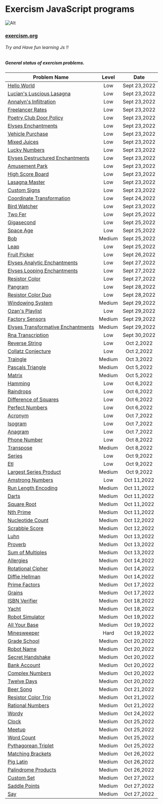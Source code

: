 # Exercism JavaScript programs
 ![Alt](https://upload.wikimedia.org/wikipedia/commons/c/c1/Exercism-logo.svg)
### [exercism.org](https://exercism.org/)



###### Try and Have fun learning Js !!


##### General status of exercism problems.

| Problem Name                        | Level    |  Date            |
| ----------------------------------- | :------: |  :-----------:   |
| [Hello World](./hello-world/)                         | Low      |Sept 23,2022    |
| [Lucian's Luscious Lasagna](./lasagna/)                         | Low      |Sept 23,2022    |
| [Annalyn's Infiltration](./annalyns-infiltration/)                       | Low      |Sept 23,2022    |
| [Freelancer Rates](./freelancer-rates/)                         | Low      |Sept 23,2022    |
| [Poetry Club Door Policy](./poetry-club-door-policy/)                         | Low      |Sept 23,2022    |
| [Elyses Enchantments](./elyses-enchantments/)                         | Low      |Sept 23,2022    |
| [Vehicle Purchase](./vehicle-purchase/)                         | Low      |Sept 23,2022    |
| [Mixed Juices](./mixed-juices/)                         | Low      |Sept 23,2022    |
| [Lucky Numbers](./lucky-numbers/)                         | Low      |Sept 23,2022    |
| [Elyses Destructured Enchantments](./elyses-destructured-enchantments/)                         | Low      |Sept 23,2022    |
| [Amusement Park](./amusement-park/)                         | Low      |Sept 23,2022    |
| [High Score Board](./high-score-board/)                        | Low      |Sept 23,2022    |
| [Lasagna Master](./lasagna-master/)                         | Low      |Sept 23,2022    |
| [Custom Signs](./custom-signs/)                         | Low      |Sept 23,2022    |
| [Coordinate Transformation](./coordinate-transformation/)                        | Low      |Sept 24,2022    |
| [Bird Watcher](./bird-watcher/)                        | Low      |Sept 23,2022    |
| [Two Fer](./two-fer/)                        | Low      |Sept 25,2022    |
| [Gigasecond](./gigasecond/)                        | Low      |Sept 25,2022    |
| [Space Age](./space-age/)                        | Low      |Sept 25,2022    |
| [Bob](./bob/)                        | Medium      |Sept 25,2022    |
| [Leap](./leap/)                        | Low      |Sept 25,2022    |
| [Fruit Picker](./fruit-picker/)                        | Low      |Sept 26,2022    |
| [Elyses Analytic Enchantments](./elyses-analytic-enchantments/)               | Low      |Sept 27,2022    |
| [Elyses Looping Enchantments](./elyses-looping-enchantments/)               | Low      |Sept 27,2022    |
| [Resistor Color](./resistor-color/)               | Low      |Sept 27,2022    |
| [Pangram](./pangram/)               | Low      |Sept 28,2022    |
| [Resistor Color Duo](./resistor-color-duo/)               | Low      |Sept 28,2022    |
| [Windowing System](./windowing-system/)               | Medium      |Sept 29,2022    |
| [Ozan's Playlist](./ozans-playlist/)               | Low      |Sept 29,2022    |
| [Factory Sensors](./factory-sensors/)               | Medium      |Sept 29,2022    |
| [Elyses Transformative Enchantments](./elyses-transformative-enchantments/)               | Medium      |Sept 29,2022    |
| [Rna Transcription](./rna-transcription/)               | Low      |Sept 30,2022    |
| [Reverse String](./reverse-string/)               | Low      |Oct 2,2022    |
| [Collatz Conjecture](./collatz-conjecture/)               | Low      |Oct 2,2022    |
| [Traingle](./triangle/)               | Medium      |Oct 3,2022    |
| [Pascals Triangle](./pascals-triangle/)               | Medium      |Oct 5,2022    |
| [Matrix](./matrix/)               | Medium      |Oct 5,2022    |
| [Hamming](./hamming/)               | Low      |Oct 6,2022    |
| [Raindrops](./raindrops/)               | Low      |Oct 6,2022    |
| [Difference of Squares](./difference-of-squares/)               | Low      |Oct 6,2022    |
| [Perfect Numbers](./perfect-numbers/)               | Low      |Oct 6,2022    |
| [Acronym](./acronym/)               | Low      |Oct 7,2022    |
| [Isogram](./isogram/)               | Low      |Oct 7,2022    |
| [Anagram](./anagram/)               | Low      |Oct 7,2022    |
| [Phone Number](./phone-number/)               | Low      |Oct 8,2022    |
| [Transpose](./transpose/)               | Medium      |Oct 8,2022    |
| [Series](./series/)               | Low      |Oct 9,2022    |
| [Etl](./etl/)               | Low      |Oct 9,2022    |
| [Largest Series Product](./largest-series-product/)               | Medium      |Oct 9,2022    |
| [Amstrong Numbers](./armstrong-numbers/)               | Low      |Oct 11,2022    |
| [Run Length Encoding](./run-length-encoding/)               | Medium      |Oct 11,2022    |
| [Darts](./darts/)               | Medium      |Oct 11,2022    |
| [Square Root](./square-root/)               | Medium      |Oct 11,2022    |
| [Nth Prime](./nth-prime/)               | Medium      |Oct 11,2022    |
| [Nucleotide Count](./nucleotide-count/)               | Medium      |Oct 12,2022    |
| [Scrabble Score](./scrabble-score/)               | Medium      |Oct 12,2022    |
| [Luhn](./luhn/)               | Medium      |Oct 13,2022    |
| [Proverb](./proverb/)               | Medium      |Oct 13,2022    |
| [Sum of Multiples](./sum-of-multiples/)               | Medium      |Oct 13,2022    |
| [Allergies](./allergies/)               | Medium      |Oct 14,2022    |
| [Rotational Cipher](./rotational-cipher/)               | Medium      |Oct 14,2022    |
| [Diffie Hellman](./diffie-hellman/)               | Medium      |Oct 14,2022    |
| [Prime Factors](./prime-factors/)               | Medium      |Oct 17,2022    |
| [Grains](./grains/)               | Medium      |Oct 17,2022    |
| [ISBN Verifier](./isbn-verifier/)               | Medium      |Oct 18,2022    |
| [Yacht](./yacht/)               | Medium      |Oct 18,2022    |
| [Robot Simulator](./robot-simulator/)               | Medium      |Oct 19,2022    |
| [All Your Base](./all-your-base/)               | Medium      |Oct 19,2022    |
| [Minesweeper](./minesweeper/)               | Hard      |Oct 19,2022    |
| [Grade School](./grade-school/)               | Medium      |Oct 20,2022    |
| [Robot Name](./robot-name/)               | Medium      |Oct 20,2022    |
| [Secret Handshake](./secret-handshake/)               | Medium      |Oct 20,2022    |
| [Bank Account](./bank-account/)               | Medium      |Oct 20,2022    |
| [Complex Numbers](./complex-numbers/)               | Medium      |Oct 20,2022    |
| [Twelve Days](./twelve-days/)               | Medium      |Oct 20,2022    |
| [Beer Song](./beer-song/)               | Medium      |Oct 21,2022    |
| [Resistor Color Trio](./resistor-color-duo/)               | Medium      |Oct 21,2022    |
| [Rational Numbers](./rational-numbers/)               | Medium      |Oct 21,2022    |
| [Wordy](./wordy/)               | Medium      |Oct 24,2022    |
| [Clock](./clock/)               | Medium      |Oct 25,2022    |
| [Meetup](./meetup/)               | Medium      |Oct 25,2022    |
| [Word Count](./word-count/)               | Medium      |Oct 25,2022    |
| [Pythagorean Triplet](./pythagorean-triplet/)               | Medium      |Oct 25,2022    |
| [Matching Brackets](./matching-brackets/)               | Medium      |Oct 26,2022    |
| [Pig Latin](./pig-latin/)               | Medium      |Oct 26,2022    |
| [Palindrome Products](./palindrome-products/)               | Medium      |Oct 26,2022    |
| [Custom Set](./custom-set/)               | Medium      |Oct 27,2022    |
| [Saddle Points](./saddle-points/)               | Medium      |Oct 27,2022    |
| [Say](./say/)               | Medium      |Oct 27,2022    |